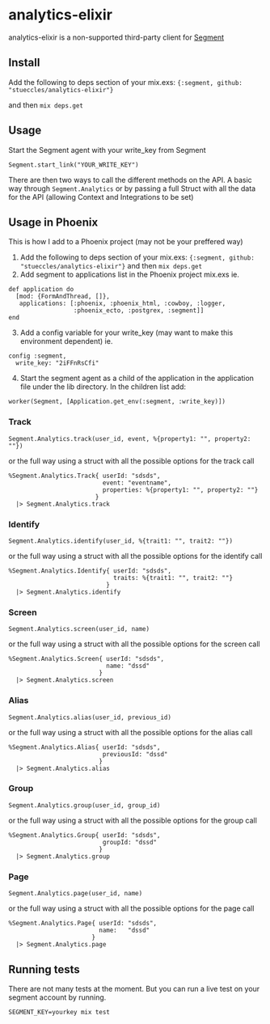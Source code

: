 analytics-elixir
================

analytics-elixir is a non-supported third-party client for [Segment](https://segment.com)

## Install

Add the following to deps section of your mix.exs: `{:segment, github: "stueccles/analytics-elixir"}`

and then `mix deps.get`

## Usage

Start the Segment agent with your write_key from Segment
```
Segment.start_link("YOUR_WRITE_KEY")
```
There are then two ways to call the different methods on the API.
A basic way through `Segment.Analytics` or by passing a full Struct
with all the data for the API (allowing Context and Integrations to be set)

## Usage in Phoenix

This is how I add to a Phoenix project (may not be your preffered way)

1. Add the following to deps section of your mix.exs: `{:segment, github: "stueccles/analytics-elixir"}`
   and then `mix deps.get`
2. Add segment to applications list in the Phoenix project mix.exs
ie.
```
def application do
  [mod: {FormAndThread, []},
   applications: [:phoenix, :phoenix_html, :cowboy, :logger,
                  :phoenix_ecto, :postgrex, :segment]]
end
```
3. Add a config variable for your write_key (may want to make this environment dependent)
ie.
```
config :segment,
  write_key: "2iFFnRsCfi"
```
4. Start the segment agent as a child of the application in the application file under
the lib directory. In the children list add:
```
worker(Segment, [Application.get_env(:segment, :write_key)])
```

### Track
```
Segment.Analytics.track(user_id, event, %{property1: "", property2: ""})
```
or the full way using a struct with all the possible options for the track call
```
%Segment.Analytics.Track{ userId: "sdsds",
                          event: "eventname",
                          properties: %{property1: "", property2: ""}
                        }
  |> Segment.Analytics.track
```

### Identify
```
Segment.Analytics.identify(user_id, %{trait1: "", trait2: ""})
```
or the full way using a struct with all the possible options for the identify call
```
%Segment.Analytics.Identify{ userId: "sdsds",
                             traits: %{trait1: "", trait2: ""}
                           }
  |> Segment.Analytics.identify
```

### Screen
```
Segment.Analytics.screen(user_id, name)
```
or the full way using a struct with all the possible options for the screen call
```
%Segment.Analytics.Screen{ userId: "sdsds",
                           name: "dssd"
                         }
  |> Segment.Analytics.screen
```

### Alias
```
Segment.Analytics.alias(user_id, previous_id)
```
or the full way using a struct with all the possible options for the alias call
```
%Segment.Analytics.Alias{ userId: "sdsds",
                          previousId: "dssd"
                         }
  |> Segment.Analytics.alias
```

### Group
```
Segment.Analytics.group(user_id, group_id)
```
or the full way using a struct with all the possible options for the group call
```
%Segment.Analytics.Group{ userId: "sdsds",
                          groupId: "dssd"
                         }
  |> Segment.Analytics.group
```

### Page
```
Segment.Analytics.page(user_id, name)
```
or the full way using a struct with all the possible options for the page call
```
%Segment.Analytics.Page{ userId: "sdsds",
                         name:   "dssd"
                       }
  |> Segment.Analytics.page
```

## Running tests

There are not many tests at the moment. But you can run a live test on your segment
account by running.
```
SEGMENT_KEY=yourkey mix test
```
